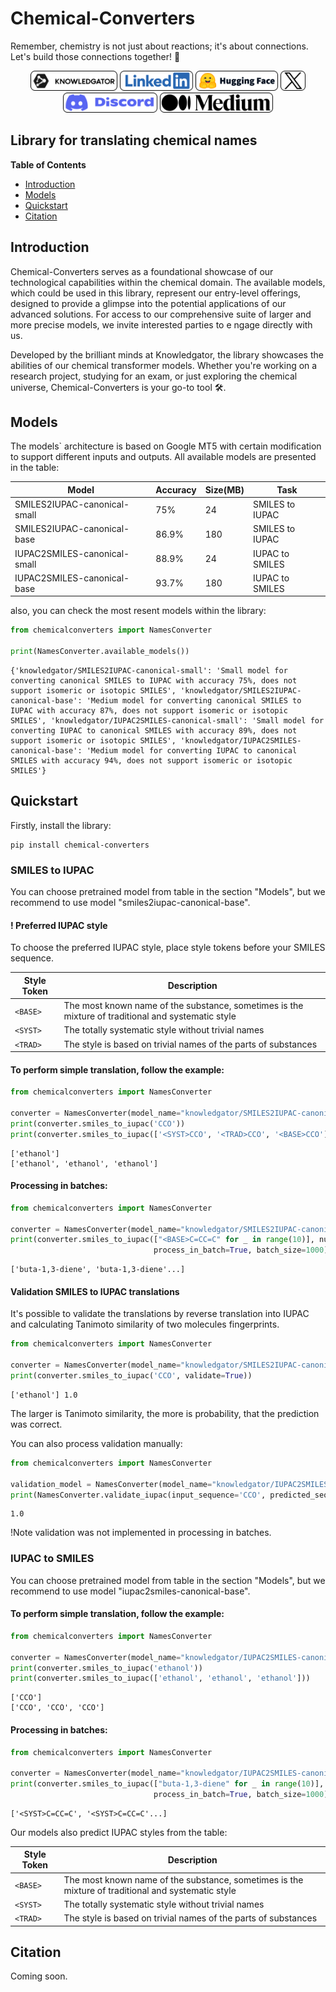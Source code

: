 ﻿# Chemical-Converters
Remember, chemistry is not just about reactions; it's about connections. Let's build those connections together! 💫

<div align="center">
    <a href="https://www.knowledgator.com/" target="_blank"><img src="logos/kg.png" alt="Visit our website" height="32"></a>
    <a href="https://www.linkedin.com/company/knowledgator/" target="_blank"><img src="logos/linkedin.png" alt="Follow on LinkedIn" height="32"></a>
    <a href="https://huggingface.co/knowledgator/" target="_blank"><img src="logos/huggingface.png" alt="Hugging Face Profile" height="32"></a>
    <a href="https://twitter.com/knowledgator" target="_blank"><img src="logos/x.png" alt="Follow on X" height="32"></a>
    <a href="https://discord.com/invite/dkyeAgs9DG" target="_blank"><img src="logos/discord.png" alt="Join our Discord" height="32"></a>
    <a href="https://blog.knowledgator.com/" target="_blank"><img src="logos/medium.png" alt="Follow on Medium" height="32"></a>
</div>

## Library for translating chemical names

**Table of Contents**

- [Introduction](#introduction)
- [Models](#models)
- [Quickstart](#quickstart)
- [Citation](#citation)


## Introduction
Chemical-Converters serves as a foundational showcase of our 
technological capabilities within the chemical domain. 
The available models, which could be used in this library,
represent our entry-level offerings, designed to provide a 
glimpse into the potential applications of our advanced 
solutions. For access to our comprehensive suite of larger 
and more precise models, we invite interested parties to e
ngage directly with us. 

Developed by the brilliant minds at
Knowledgator, the library showcases the abilities of our 
chemical transformer models. Whether you're working on a 
research project, studying for an exam, or just exploring 
the chemical universe, Chemical-Converters is your go-to tool 🛠.

## Models
The models` architecture is based on Google MT5 with certain
modification to support different inputs and outputs. All available models 
are presented in the table:

| Model                        | Accuracy | Size(MB) | Task            |
|------------------------------|----------|----------|-----------------|
| SMILES2IUPAC-canonical-small | 75%      | 24       | SMILES to IUPAC |
| SMILES2IUPAC-canonical-base  | 86.9%    | 180      | SMILES to IUPAC |
| IUPAC2SMILES-canonical-small | 88.9%    | 24       | IUPAC to SMILES |
| IUPAC2SMILES-canonical-base  | 93.7%    | 180      | IUPAC to SMILES |

also, you can check the most resent models within the library:
```python
from chemicalconverters import NamesConverter

print(NamesConverter.available_models())
```
```text
{'knowledgator/SMILES2IUPAC-canonical-small': 'Small model for converting canonical SMILES to IUPAC with accuracy 75%, does not support isomeric or isotopic SMILES', 'knowledgator/SMILES2IUPAC-canonical-base': 'Medium model for converting canonical SMILES to IUPAC with accuracy 87%, does not support isomeric or isotopic SMILES', 'knowledgator/IUPAC2SMILES-canonical-small': 'Small model for converting IUPAC to canonical SMILES with accuracy 89%, does not support isomeric or isotopic SMILES', 'knowledgator/IUPAC2SMILES-canonical-base': 'Medium model for converting IUPAC to canonical SMILES with accuracy 94%, does not support isomeric or isotopic SMILES'}
```

## Quickstart
Firstly, install the library:
```commandline
pip install chemical-converters
```
### SMILES to IUPAC
You can choose pretrained model from table in the section "Models", 
but we recommend to use model "smiles2iupac-canonical-base".
#### ! Preferred IUPAC style
To choose the preferred IUPAC style, place style tokens before 
your SMILES sequence.

| Style Token | Description                                                                                        |
|-------------|----------------------------------------------------------------------------------------------------|
| `<BASE>`    | The most known name of the substance, sometimes is the mixture of traditional and systematic style |
| `<SYST>`    | The totally systematic style without trivial names                                                 |
| `<TRAD>`    | The style is based on trivial names of the parts of substances                                     |

#### To perform simple translation, follow the example:
```python
from chemicalconverters import NamesConverter

converter = NamesConverter(model_name="knowledgator/SMILES2IUPAC-canonical-base")
print(converter.smiles_to_iupac('CCO'))
print(converter.smiles_to_iupac(['<SYST>CCO', '<TRAD>CCO', '<BASE>CCO']))
```
```text
['ethanol']
['ethanol', 'ethanol', 'ethanol']
```
#### Processing in batches:
```python
from chemicalconverters import NamesConverter

converter = NamesConverter(model_name="knowledgator/SMILES2IUPAC-canonical-base")
print(converter.smiles_to_iupac(["<BASE>C=CC=C" for _ in range(10)], num_beams=1, 
                                process_in_batch=True, batch_size=1000))
```
```text
['buta-1,3-diene', 'buta-1,3-diene'...]
```
#### Validation SMILES to IUPAC translations
It's possible to validate the translations by reverse translation into IUPAC
and calculating Tanimoto similarity of two molecules fingerprints.
````python
from chemicalconverters import NamesConverter

converter = NamesConverter(model_name="knowledgator/SMILES2IUPAC-canonical-base")
print(converter.smiles_to_iupac('CCO', validate=True))
````
````text
['ethanol'] 1.0
````
The larger is Tanimoto similarity, the more is probability, that the prediction was correct.

You can also process validation manually:
```python
from chemicalconverters import NamesConverter

validation_model = NamesConverter(model_name="knowledgator/IUPAC2SMILES-canonical-base")
print(NamesConverter.validate_iupac(input_sequence='CCO', predicted_sequence='ethanol', validation_model=validation_model))
```
```text
1.0
```
!Note validation was not implemented in processing in batches.

### IUPAC to SMILES
You can choose pretrained model from table in the section "Models", 
but we recommend to use model "iupac2smiles-canonical-base".
#### To perform simple translation, follow the example:
```python
from chemicalconverters import NamesConverter

converter = NamesConverter(model_name="knowledgator/IUPAC2SMILES-canonical-base")
print(converter.smiles_to_iupac('ethanol'))
print(converter.smiles_to_iupac(['ethanol', 'ethanol', 'ethanol']))
```
```text
['CCO']
['CCO', 'CCO', 'CCO']
```
#### Processing in batches:
```python
from chemicalconverters import NamesConverter

converter = NamesConverter(model_name="knowledgator/IUPAC2SMILES-canonical-base")
print(converter.smiles_to_iupac(["buta-1,3-diene" for _ in range(10)], num_beams=1, 
                                process_in_batch=True, batch_size=1000))
```
```text
['<SYST>C=CC=C', '<SYST>C=CC=C'...]
```
Our models also predict IUPAC styles from the table:

| Style Token | Description                                                                                        |
|-------------|----------------------------------------------------------------------------------------------------|
| `<BASE>`    | The most known name of the substance, sometimes is the mixture of traditional and systematic style |
| `<SYST>`    | The totally systematic style without trivial names                                                 |
| `<TRAD>`    | The style is based on trivial names of the parts of substances                                     |

## Citation
Coming soon.
